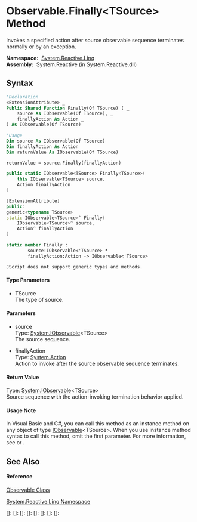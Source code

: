 # Observable.Finally\<TSource\> Method

Invokes a specified action after source observable sequence terminates normally or by an exception.

**Namespace:**  [System.Reactive.Linq](System.Reactive.Linq\System.Reactive.Linq.md)  
**Assembly:**  System.Reactive (in System.Reactive.dll)

## Syntax

```vb
'Declaration
<ExtensionAttribute> _
Public Shared Function Finally(Of TSource) ( _
    source As IObservable(Of TSource), _
    finallyAction As Action _
) As IObservable(Of TSource)
```

```vb
'Usage
Dim source As IObservable(Of TSource)
Dim finallyAction As Action
Dim returnValue As IObservable(Of TSource)

returnValue = source.Finally(finallyAction)
```

```csharp
public static IObservable<TSource> Finally<TSource>(
    this IObservable<TSource> source,
    Action finallyAction
)
```

```c++
[ExtensionAttribute]
public:
generic<typename TSource>
static IObservable<TSource>^ Finally(
    IObservable<TSource>^ source, 
    Action^ finallyAction
)
```

```fsharp
static member Finally : 
        source:IObservable<'TSource> * 
        finallyAction:Action -> IObservable<'TSource> 
```

```jscript
JScript does not support generic types and methods.
```

#### Type Parameters

- TSource  
  The type of source.

#### Parameters

- source  
  Type: [System.IObservable](https://msdn.microsoft.com/en-us/library/Dd990377)\<TSource\>  
  The source sequence.

- finallyAction  
  Type: [System.Action](https://msdn.microsoft.com/en-us/library/Bb534741)  
  Action to invoke after the source observable sequence terminates.

#### Return Value

Type: [System.IObservable](https://msdn.microsoft.com/en-us/library/Dd990377)\<TSource\>  
Source sequence with the action-invoking termination behavior applied.

#### Usage Note

In Visual Basic and C\#, you can call this method as an instance method on any object of type [IObservable](https://msdn.microsoft.com/en-us/library/Dd990377)\<TSource\>. When you use instance method syntax to call this method, omit the first parameter. For more information, see [](https://msdn.microsoft.com/en-us/library/Bb384936) or [](https://msdn.microsoft.com/en-us/library/Bb383977).

## See Also

#### Reference

[Observable Class](Observable\Observable.md)

[System.Reactive.Linq Namespace](System.Reactive.Linq\System.Reactive.Linq.md)

[]: 
[]: 
[]: 
[]: 
[]: 
[]: 
[]: 
[]: 